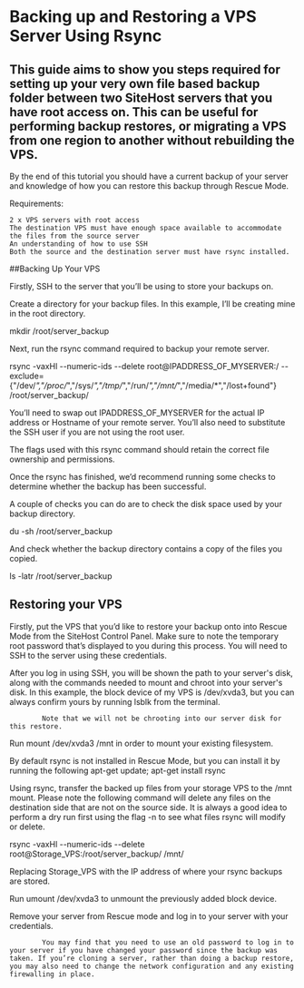 # Backing up and Restoring a VPS Server Using Rsync

## This guide aims to show you steps required for setting up your very own file based backup folder between two SiteHost servers that you have root access on. This can be useful for performing backup restores, or migrating a VPS from one region to another without rebuilding the VPS.

By the end of this tutorial you should have a current backup of your server and knowledge of how you can restore this backup through Rescue Mode.

Requirements:

    2 x VPS servers with root access
    The destination VPS must have enough space available to accommodate the files from the source server
    An understanding of how to use SSH
    Both the source and the destination server must have rsync installed.

##Backing Up Your VPS

Firstly, SSH to the server that you’ll be using to store your backups on.

Create a directory for your backup files. In this example, I’ll be creating mine in the root directory.

mkdir /root/server_backup

Next, run the rsync command required to backup your remote server.

rsync -vaxHl --numeric-ids --delete root@IPADDRESS_OF_MYSERVER:/ --exclude={"/dev/*","/proc/*","/sys/*","/tmp/*","/run/*","/mnt/*","/media/*","/lost+found"} /root/server_backup/

You’ll need to swap out IPADDRESS_OF_MYSERVER for the actual IP address or Hostname of your remote server. You’ll also need to substitute the SSH user if you are not using the root user.

The flags used with this rsync command should retain the correct file ownership and permissions.

Once the rsync has finished, we’d recommend running some checks to determine whether the backup has been successful.

A couple of checks you can do are to check the disk space used by your backup directory.

du -sh /root/server_backup

And check whether the backup directory contains a copy of the files you copied.

ls -latr /root/server_backup

## Restoring your VPS

Firstly, put the VPS that you’d like to restore your backup onto into Rescue Mode from the SiteHost Control Panel. Make sure to note the temporary root password that’s displayed to you during this process. You will need to SSH to the server using these credentials.

After you log in using SSH, you will be shown the path to your server's disk, along with the commands needed to mount and chroot into your server's disk. In this example, the block device of my VPS is /dev/xvda3, but you can always confirm yours by running lsblk from the terminal.

            Note that we will not be chrooting into our server disk for this restore.

Run mount /dev/xvda3 /mnt in order to mount your existing filesystem.

By default rsync is not installed in Rescue Mode, but you can install it by running the following apt-get update; apt-get install rsync

Using rsync, transfer the backed up files from your storage VPS to the /mnt mount. Please note the following command will delete any files on the destination side that are not on the source side. It is always a good idea to perform a dry run first using the flag -n to see what files rsync will modify or delete.

rsync -vaxHl --numeric-ids --delete root@Storage_VPS:/root/server_backup/ /mnt/

Replacing Storage_VPS with the IP address of where your rsync backups are stored.

Run umount /dev/xvda3 to unmount the previously added block device.

Remove your server from Rescue mode and log in to your server with your credentials.

            You may find that you need to use an old password to log in to your server if you have changed your password since the backup was taken. If you’re cloning a server, rather than doing a backup restore, you may also need to change the network configuration and any existing firewalling in place.

